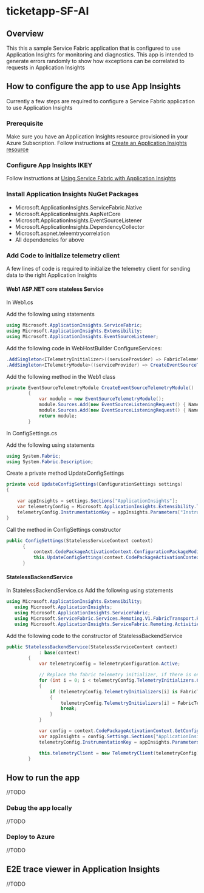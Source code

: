 # ticketapp-SF-AI

## Overview
This this a sample Service Fabric application that is configured to use Application Insights for monitoring and diagnostics. This app is intended to generate errors randomly to show how exceptions can be correlated to requests in Application Insights

## How to configure the app to use App Insights

Currently a few steps are required to configure a Service Fabric application to use Application Insights

### Prerequisite
Make sure you have an Application Insights resource provisioned in your Azure Subscription. Follow instructions at [Create an Application Insights resource](https://docs.microsoft.com/en-us/azure/application-insights/app-insights-create-new-resource)

### Configure App Insights IKEY
Follow instructions at [
Using Service Fabric with Application Insights](https://github.com/Azure-Samples/service-fabric-dotnet-getting-started/blob/dev/appinsights/ApplicationInsights.md)

### Install Application Insights NuGet Packages
* Microsoft.ApplicationInsights.ServiceFabric.Native
* Microsoft.ApplicationInsights.AspNetCore
* Microsoft.ApplicationInsights.EventSourceListener
* Microsoft.ApplicationInsights.DependencyCollector
* Microsoft.aspnet.teleemtrycorrelation
* All dependencies for above

### Add Code to initialize telemetry client
A few lines of code is required to initialize the telemetry client for sending data to the right Application Insights

#### Web1 ASP.NET core stateless Service
In Web1.cs

Add the following using statements

``` csharp
using Microsoft.ApplicationInsights.ServiceFabric;
using Microsoft.ApplicationInsights.Extensibility;
using Microsoft.ApplicationInsights.EventSourceListener;
```

Add the following code in WebHostBuilder ConfigureServices:

``` csharp
.AddSingleton<ITelemetryInitializer>((serviceProvider) => FabricTelemetryInitializerExtension.CreateFabricTelemetryInitializer(serviceContext))
.AddSingleton<ITelemetryModule>((serviceProvider) => CreateEventSourceTelemetryModule())
```
Add the following method in the Web1 class

``` csharp
private EventSourceTelemetryModule CreateEventSourceTelemetryModule()
        {
            var module = new EventSourceTelemetryModule();
            module.Sources.Add(new EventSourceListeningRequest() { Name = "Microsoft-ServiceFabric-Services", Level = EventLevel.Verbose });
            module.Sources.Add(new EventSourceListeningRequest() { Name = "MyCompany-GettingStartedApplication-WebService", Level = EventLevel.Verbose });
            return module;
        }
```

In ConfigSettings.cs

Add the following using statements
```csharp
using System.Fabric;
using System.Fabric.Description;
```

Create a private method UpdateConfigSettings

``` csharp
private void UpdateConfigSettings(ConfigurationSettings settings)
{

    var appInsights = settings.Sections["ApplicationInsights"];
    var telemetryConfig = Microsoft.ApplicationInsights.Extensibility.TelemetryConfiguration.Active;
    telemetryConfig.InstrumentationKey = appInsights.Parameters["InstrumentationKey"].Value;
}

```

Call the method in ConfigSettings constructor

``` csharp
public ConfigSettings(StatelessServiceContext context)
      {
          context.CodePackageActivationContext.ConfigurationPackageModifiedEvent += this.CodePackageActivationContext_ConfigurationPackageModifiedEvent;
          this.UpdateConfigSettings(context.CodePackageActivationContext.GetConfigurationPackageObject("Config").Settings);
      }
```

#### StatelessBackendService

In StatelessBackendService.cs
Add the following using statements

```csharp
using Microsoft.ApplicationInsights.Extensibility;
   using Microsoft.ApplicationInsights;
   using Microsoft.ApplicationInsights.ServiceFabric;
   using Microsoft.ServiceFabric.Services.Remoting.V1.FabricTransport.Runtime;
   using Microsoft.ApplicationInsights.ServiceFabric.Remoting.Activities;
```

Add the following code to the constructor of StatelessBackendService

```csharp
public StatelessBackendService(StatelessServiceContext context)
            : base(context)
        {
            var telemetryConfig = TelemetryConfiguration.Active;

            // Replace the fabric telemetry initializer, if there is one, with one that has the rich context
            for (int i = 0; i < telemetryConfig.TelemetryInitializers.Count; i++)
            {
                if (telemetryConfig.TelemetryInitializers[i] is FabricTelemetryInitializer)
                {
                    telemetryConfig.TelemetryInitializers[i] = FabricTelemetryInitializerExtension.CreateFabricTelemetryInitializer(context);
                    break;
                }
            }

            var config = context.CodePackageActivationContext.GetConfigurationPackageObject("Config");
            var appInsights = config.Settings.Sections["ApplicationInsights"];
            telemetryConfig.InstrumentationKey = appInsights.Parameters["InstrumentationKey"].Value;

            this.telemetryClient = new TelemetryClient(telemetryConfig);
        }
```





## How to run the app

//TODO

### Debug the app locally

//TODO

### Deploy to Azure

//TODO

## E2E trace viewer in Application Insights

//TODO
